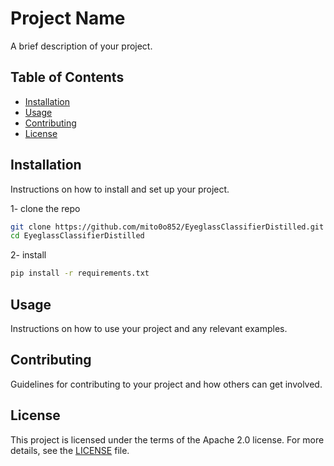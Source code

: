 # Project Name

A brief description of your project.

## Table of Contents

- [Installation](#installation)
- [Usage](#usage)
- [Contributing](#contributing)
- [License](#license)

## Installation

Instructions on how to install and set up your project.

1- clone the repo
```bash
git clone https://github.com/mito0o852/EyeglassClassifierDistilled.git
cd EyeglassClassifierDistilled
```

2- install
```bash
pip install -r requirements.txt
```



## Usage

Instructions on how to use your project and any relevant examples.


## Contributing

Guidelines for contributing to your project and how others can get involved.



## License

This project is licensed under the terms of the Apache 2.0 license. For more details, see the [LICENSE](LICENSE) file.
